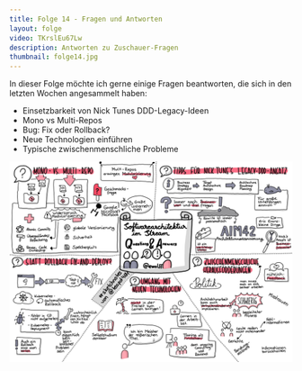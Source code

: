 ```yaml
---
title: Folge 14 - Fragen und Antworten
layout: folge
video: TKrslEu67Lw
description: Antworten zu Zuschauer-Fragen
thumbnail: folge14.jpg
---
```


In dieser Folge möchte ich gerne einige Fragen beantworten, die sich
in den letzten Wochen angesammelt haben:

- Einsetzbarkeit von Nick Tunes DDD-Legacy-Ideen 
- Mono vs Multi-Repos
- Bug: Fix oder Rollback?
- Neue Technologien einführen
- Typische zwischenmenschliche Probleme

![Sketchnote](/sketchnotes/folge14.png "Sketchnote")
